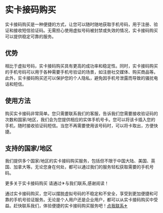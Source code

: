 # 实卡接码购买

实卡接码购买是一种便捷的方式，让您可以随时随地获取手机号码，用于注册、验证和接收短信验证码。无需担心使用虚拟号码被封禁或失效的情况，实卡接码购买可以提供稳定可靠的服务。

## 优势

相比于虚拟号码，实卡接码购买具有更高的成功率和稳定性。同时，实卡接码购买的手机号码可以用于各种需要手机号验证的场景，如注册社交媒体、购买商品等。此外，实卡接码购买还可以保护您的个人隐私，避免因手机号泄露而导致的骚扰电话和短信。

## 使用方法

购买实卡接码非常简单。您只需要联系我们的客服，告诉我们您需要接收验证码的次数和国家/地区，我们会为您提供相应的实体手机号卡。您可以将该卡插入您的手机，随时接收验证码短信。当您不再需要使用该号码时，可以将卡取出，方便快捷。

## 支持的国家/地区

我们提供多个国家/地区的实卡接码购买服务，包括但不限于中国大陆、美国、英国、加拿大等。无论您身在何处，都可以通过我们的服务轻松获取需要的手机号码。

更多关于实卡接码购买 请通过✈与我们联系,感谢阅读！

通过实卡接码购买，您可以摆脱虚拟号码的不稳定和不安全，享受到更加便捷和可靠的手机号验证服务。无论是个人用户还是企业用户，都可以从实卡接码购买中受益。赶快联系我们，体验便捷的实卡接码购买服务吧！[点我联系✈](https://wiki.G208.com)